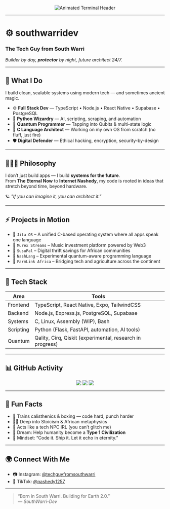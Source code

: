 <p align="center">
  <img src="https://readme-typing-svg.herokuapp.com?font=Fira+Code&size=24&pause=1000&color=33F7FF&center=true&vCenter=true&width=435&lines=Building+Earth+2.0+from+South+Warri;Full-stack+Dev+%7C+C+Systems+%7C+Quantum+Code+%7C+AI;Protector+by+Night%2C+Builder+by+Day" alt="Animated Terminal Header" />
</p>

---

# ⚙️ southwarridev

### The Tech Guy from South Warri  
_Builder by day, **protector** by night, future architect 24/7._

---

## 🧠 What I Do  
I build clean, scalable systems using modern tech — and sometimes ancient magic.

- ⚙️ **Full Stack Dev** — TypeScript • Node.js • React Native • Supabase • PostgreSQL  
- 🐍 **Python Wizardry** — AI, scripting, scraping, and automation  
- 🧬 **Quantum Programmer** — Tapping into Qubits & multi-state logic  
- 🧱 **C Language Architect** — Working on my own OS from scratch (no fluff, just fire)  
- 🛡️ **Digital Defender** — Ethical hacking, encryption, security-by-design

---

## 🧘🏾‍♂️ Philosophy  
I don’t just build apps — I build **systems for the future**.  
From **The Eternal Now** to **Internet Nashedy**, my code is rooted in ideas that stretch beyond time, beyond hardware.

🪐 *"If you can imagine it, you can architect it."*

---

## ⚡ Projects in Motion

- 🚀 `Jita OS` – A unified C-based operating system where all apps speak one language  
- 🎵 `Murex Streams` – Music investment platform powered by Web3  
- 💸 `SusuPal` – Digital thrift savings for African communities  
- 🧠 `NashLang` – Experimental quantum-aware programming language  
- 🌾 `FarmLink Africa` – Bridging tech and agriculture across the continent  

---

## 🧰 Tech Stack

| Area      | Tools                                                    |
|-----------|-----------------------------------------------------------|
| Frontend  | TypeScript, React Native, Expo, TailwindCSS              |
| Backend   | Node.js, Express.js, PostgreSQL, Supabase                |
| Systems   | C, Linux, Assembly (WIP), Bash                           |
| Scripting | Python (Flask, FastAPI, automation, AI tools)            |
| Quantum   | Qality, Cirq, Qiskit (experimental, research in progress)|

---

## 📊 GitHub Activity

<p align="center">
  <img src="https://github-readme-stats.vercel.app/api?username=southwarri-dev&show_icons=true&theme=radical&hide_border=true&count_private=true&include_all_commits=true" />
  <img src="https://github-readme-streak-stats.herokuapp.com/?user=southwarri-dev&theme=radical&hide_border=true" />
  <img src="https://github-readme-stats.vercel.app/api/top-langs/?username=southwarri-dev&layout=compact&theme=radical&hide_border=true" />
</p>

---

## 🧩 Fun Facts

- 🥋 Trains calisthenics & boxing — code hard, punch harder  
- 🧘🏾 Deep into Stoicism & African metaphysics  
- 🎥 Acts like a tech NPC IRL (you can’t glitch me)  
- 🎯 Dream: Help humanity become a **Type 1 Civilization**  
- 🧠 Mindset: “Code it. Ship it. Let it echo in eternity.”

---

## 🌍 Connect With Me

- 📷 Instagram: [@techguyfromsouthwarri](https://www.instagram.com/techguyfromsouthwarri/)
- 🎵 TikTok: [@nashedy1257](https://www.tiktok.com/@nashedy1257)

---

> “Born in South Warri. Building for Earth 2.0.”  
> — *SouthWarri-Dev*
